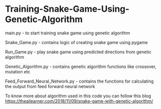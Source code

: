# Training-Snake-Game-Using-Genetic-Algorithm

main.py -  to start training snake game using genetic algorithm

Snake_Game.py  -  contains logic of creating snake game using pygame

Run_Game.py  -  play snake game using predicted directions from genetic algorithm

Genetic_Algorithm.py  -  contains genetic algorithm functions like crossover, mutation etc

Feed_Forward_Neural_Network.py  -  contains the functions for calculating the output from feed forward neural network

To know more about algorithm used in this code you can follow this blog https://theailearner.com/2018/11/09/snake-game-with-genetic-algorithm/

